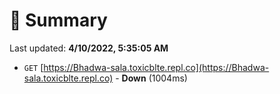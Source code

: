 # 📖 Summary
Last updated: **4/10/2022, 5:35:05 AM**

- `GET` [https://Bhadwa-sala.toxicblte.repl.co](https://Bhadwa-sala.toxicblte.repl.co) - **Down** (1004ms)

